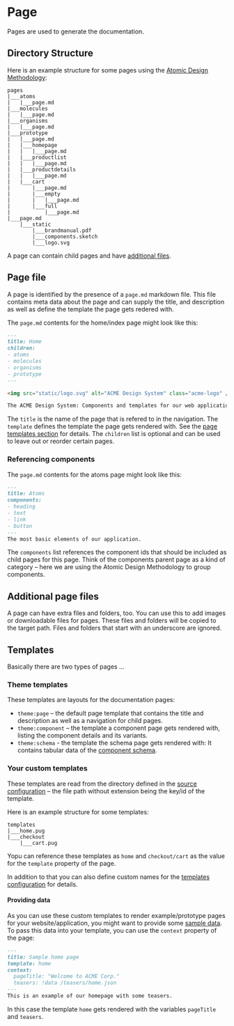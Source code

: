 # Page

Pages are used to generate the documentation.

## Directory Structure

Here is an example structure for some pages using the [Atomic Design Methodology](http://atomicdesign.bradfrost.com/chapter-2/):

```
pages
|___atoms
|   |___page.md
|___molecules
|   |___page.md
|___organisms
|   |___page.md
|___prototype
|   |___page.md
|   |___homepage
|   |   |___page.md
|   |___productlist
|   |   |___page.md
|   |___productdetails
|   |   |___page.md
|   |___cart
|       |___page.md
|       |___empty
|       |   |___page.md
|       |___full
|           |___page.md
|___page.md
    |___static
        |___brandmanual.pdf
        |___components.sketch
        |___logo.svg
```

A page can contain child pages and have [additional files](#additional-page-files).  

## Page file

A page is identified by the presence of a `page.md` markdown file.
This file contains meta data about the page and can supply the title, and description as well as define the template the page gets redered with.

The `page.md` contents for the home/index page might look like this:

```markdown
---
title: Home
children:
- atoms
- molecules
- organisms
- prototype
---

<img src="static/logo.svg" alt="ACME Design System" class="acme-logo" />

The ACME Design System: Components and templates for our web application.
````

The `title` is the name of the page that is refered to in the navigation. 
The `template` defines the template the page gets rendered with. See the [page templates section](#page-templates) for details.
The `children` list is optional and can be used to leave out or reorder certain pages.

### Referencing components

The `page.md` contents for the atoms page might look like this:

```markdown
---
title: Atoms
components:
- heading
- text
- link
- button
---
The most basic elements of our application.
```

The `components` list references the component ids that should be included as child pages for this page.
Think of the components parent page as a kind of category – here we are using the Atomic Design Methodology to group components.

## Additional page files

A page can have extra files and folders, too.
You can use this to add images or downloadable files for pages.
These files and folders will be copied to the target path.
Files and folders that start with an underscore are ignored.

## Templates

Basically there are two types of pages …

### Theme templates

These templates are layouts for the documentation pages:

- `theme:page` – the default page template that contains the title and description as well as a navigation for child pages.
- `theme:component` – the template a component page gets rendered with, listing the component details and its variants.
- `theme:schema` - the template the schema page gets rendered with: It contains tabular data of the [component schema](./schema.md).

### Your custom templates

These templates are read from the directory defined in the [source configuration](./config.md#source) – the file path without extension being the key/id of the template.

Here is an example structure for some templates:

```
templates
|___home.pug
|___checkout
    |___cart.pug
```

Yopu can reference these templates as `home` and `checkout/cart` as the value for the `template` property of the page. 

In addition to that you can also define custom names for the [templates configuration](./config.md#templates) for details.

#### Providing data

As you can use these custom templates to render example/prototype pages for your website/application, you might want to provide some [sample data](./yaml.md#include).
To pass this data into your template, you can use the `context` property of the page:

```markdown
---
title: Sample home page
template: home
context:
  pageTitle: "Welcome to ACME Corp."
  teasers: !data /teasers/home.json
---
This is an example of our homepage with some teasers.
```

In this case the template `home` gets rendered with the variables `pageTitle` and `teasers`.
